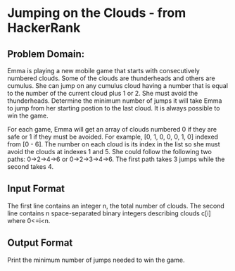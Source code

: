 # Jumping on the Clouds - from HackerRank

## Problem Domain: 

Emma is playing a new mobile game that starts with consecutively numbered clouds. Some of the clouds are thunderheads and others are cumulus. She can jump on any cumulus cloud having a number that is equal to the number of the current cloud plus 1 or 2. She must avoid the thunderheads. Determine the minimum number of jumps it will take Emma to jump from her starting postion to the last cloud. It is always possible to win the game.

For each game, Emma will get an array of clouds numbered 0 if they are safe or 1 if they must be avoided. For example, [0, 1, 0, 0, 0, 1, 0] indexed from [0 - 6]. The number on each cloud is its index in the list so she must avoid the clouds at indexes 1 and 5. She could follow the following two paths: 0->2->4->6 or 0->2->3->4->6. The first path takes 3 jumps while the second takes 4.


## Input Format

The first line contains an integer n, the total number of clouds. The second line contains n space-separated binary integers describing clouds c[i] where 0<=i<n.

## Output Format

Print the minimum number of jumps needed to win the game.